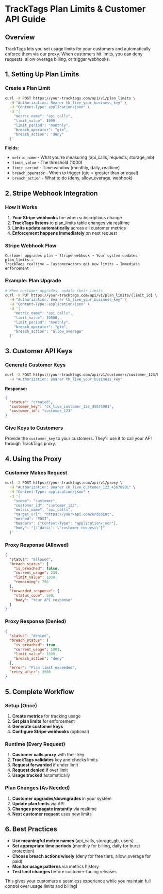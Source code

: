 # TrackTags Plan Limits & Customer API Guide

## Overview
TrackTags lets you set usage limits for your customers and automatically enforce them via our proxy. When customers hit limits, you can deny requests, allow overage billing, or trigger webhooks.

## 1. Setting Up Plan Limits

### Create a Plan Limit
```bash
curl -X POST https://your-tracktags.com/api/v1/plan_limits \
  -H "Authorization: Bearer tk_live_your_business_key" \
  -H "Content-Type: application/json" \
  -d '{
    "metric_name": "api_calls",
    "limit_value": 1000,
    "limit_period": "monthly",
    "breach_operator": "gte",
    "breach_action": "deny"
  }'
```

**Fields:**
- `metric_name` - What you're measuring (api_calls, requests, storage_mb)
- `limit_value` - The threshold (1000)
- `limit_period` - Time window (monthly, daily, realtime)
- `breach_operator` - When to trigger (gte = greater than or equal)
- `breach_action` - What to do (deny, allow_overage, webhook)

## 2. Stripe Webhook Integration

### How It Works
1. **Your Stripe webhooks** fire when subscriptions change
2. **TrackTags listens** to plan_limits table changes via realtime
3. **Limits update automatically** across all customer metrics
4. **Enforcement happens immediately** on next request

### Stripe Webhook Flow
```
Customer upgrades plan → Stripe webhook → Your system updates plan_limits → 
TrackTags realtime → CustomerActors get new limits → Immediate enforcement
```

### Example: Plan Upgrade
```bash
# When customer upgrades, update their limits
curl -X PUT https://your-tracktags.com/api/v1/plan_limits/{limit_id} \
  -H "Authorization: Bearer tk_live_your_business_key" \
  -H "Content-Type: application/json" \
  -d '{
    "metric_name": "api_calls", 
    "limit_value": 10000,
    "limit_period": "monthly",
    "breach_operator": "gte",
    "breach_action": "allow_overage"
  }'
```

## 3. Customer API Keys

### Generate Customer Keys
```bash
curl -X POST https://your-tracktags.com/api/v1/customers/customer_123/keys \
  -H "Authorization: Bearer tk_live_your_business_key"
```

**Response:**
```json
{
  "status": "created",
  "customer_key": "ck_live_customer_123_45678901",
  "customer_id": "customer_123"
}
```

### Give Keys to Customers
Provide the `customer_key` to your customers. They'll use it to call your API through TrackTags proxy.

## 4. Using the Proxy

### Customer Makes Request
```bash
curl -X POST https://your-tracktags.com/api/v1/proxy \
  -H "Authorization: Bearer ck_live_customer_123_45678901" \
  -H "Content-Type: application/json" \
  -d '{
    "scope": "customer",
    "customer_id": "customer_123",
    "metric_name": "api_calls", 
    "target_url": "https://your-api.com/endpoint",
    "method": "POST",
    "headers": {"Content-Type": "application/json"},
    "body": "{\"data\": \"customer request\"}"
  }'
```

### Proxy Response (Allowed)
```json
{
  "status": "allowed",
  "breach_status": {
    "is_breached": false,
    "current_usage": 234,
    "limit_value": 1000,
    "remaining": 766
  },
  "forwarded_response": {
    "status_code": 200,
    "body": "Your API response"
  }
}
```

### Proxy Response (Denied)
```json
{
  "status": "denied", 
  "breach_status": {
    "is_breached": true,
    "current_usage": 1001,
    "limit_value": 1000,
    "breach_action": "deny"
  },
  "error": "Plan limit exceeded",
  "retry_after": 3600
}
```

## 5. Complete Workflow

### Setup (Once)
1. **Create metrics** for tracking usage
2. **Set plan limits** for enforcement  
3. **Generate customer keys**
4. **Configure Stripe webhooks** (optional)

### Runtime (Every Request)
1. **Customer calls proxy** with their key
2. **TrackTags validates** key and checks limits
3. **Request forwarded** if under limit
4. **Request denied** if over limit
5. **Usage tracked** automatically

### Plan Changes (As Needed)
1. **Customer upgrades/downgrades** in your system
2. **Update plan limits** via API
3. **Changes propagate instantly** via realtime
4. **Next customer request** uses new limits

## 6. Best Practices

- **Use meaningful metric names** (api_calls, storage_gb, users)
- **Set appropriate time periods** (monthly for billing, daily for burst protection)
- **Choose breach actions wisely** (deny for free tiers, allow_overage for paid)
- **Monitor usage patterns** via metrics history
- **Test limit changes** before customer-facing releases

This gives your customers a seamless experience while you maintain full control over usage limits and billing!
